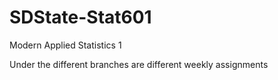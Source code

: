 # SDState-Stat601
Modern Applied Statistics 1

Under the different branches are different weekly assignments
